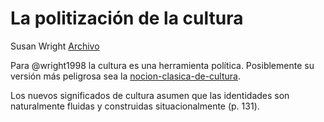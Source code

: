 # La politización de la cultura

Susan Wright
[Archivo](file:///home/sabhz/archivo/librero/wright1998.pdf)

Para @wright1998 la cultura es una herramienta política. Posiblemente su versión más peligrosa sea la [nocion-clasica-de-cultura](nocion-clasica-de-cultura.md).

Los nuevos significados de cultura asumen que las identidades son naturalmente fluidas y construidas situacionalmente (p. 131).
